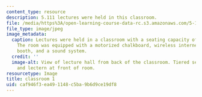 ```yaml
---
content_type: resource
description: 5.111 lectures were held in this classroom.
file: /media/https%3A/open-learning-course-data-rc.s3.amazonaws.com/5-111sc-principles-of-chemical-science-fall-2014/caf946f3ea491148c5ba9b6d9ce19df8_5.111_1.jpg
file_type: image/jpeg
image_metadata:
  caption: Lectures were held in a classroom with a seating capacity of 425 students.
    The room was equipped with a motorized chalkboard, wireless internet, a projection
    booth, and a sound system.
  credit: ''
  image-alt: View of lecture hall from back of the classroom. Tiered seating. Chalkboards
    and lectern at front of room.
resourcetype: Image
title: classroom 1
uid: caf946f3-ea49-1148-c5ba-9b6d9ce19df8
---
```

